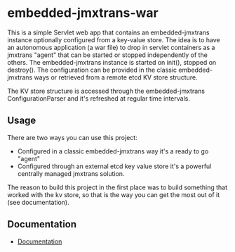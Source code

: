 # embedded-jmxtrans-war
This is a simple Servlet web app that contains an embedded-jmxtrans instance optionally configured from a key-value store.
The idea is to have an autonomous application (a war file) to drop in servlet containers as a jmxtrans "agent" that can be started or stopped independently of the others. 
The embedded-jmxtrans instance is started on init(), stopped on destroy(). 
The configuration can be provided in the classic embedded-jmxtrans ways or retrieved from a remote etcd KV store structure.  

The KV store structure is accessed through the embedded-jmxtrans ConfigurationParser and it's refreshed at regular time intervals.

## Usage
There are two ways you can use this project:
* Configured in a classic embedded-jmxtrans way it's a ready to go "agent"
* Configured through an external etcd key value store it's a powerful centrally managed jmxtrans solution.

The reason to build this project in the first place was to build something that worked with the kv store, so that is the way you can get the most out of it (see documentation).

## Documentation

* [Documentation](https://github.com/golorins/embedded-jmxtrans-war/wiki)
